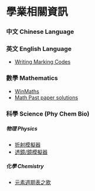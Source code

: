 <link rel="stylesheet" href="https://cdnjs.cloudflare.com/ajax/libs/font-awesome/6.0.0/css/all.min.css">

# 學業相關資訊

### 中文 Chinese Language

### 英文 English Language
- [Writing Marking Codes](https://jane.ml/academic/eng/writing-codes)

### 數學 Mathematics
- [WinMaths](https://url.spyc.hk/winmaths) <i class="fa-solid fa-arrow-up-right-from-square"></i>
- [Math Past paper solutions](https://qubank.netlify.app/quzoo) <i class="fa-solid fa-arrow-up-right-from-square"></i>

### 科學 Science (Phy Chem Bio)
##### 物理 Physics
- [折射模擬器](https://phet.colorado.edu/sims/html/bending-light/latest/bending-light_en.html) <i class="fa-solid fa-arrow-up-right-from-square"></i>
- [透鏡/鏡模擬器](https://phet.colorado.edu/sims/html/geometric-optics/latest/geometric-optics_en.html) <i class="fa-solid fa-arrow-up-right-from-square"></i>
##### 化學 Chemistry
- [元素週期表之歌](https://jane.ml/academic/chem/periodic-table-song)